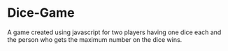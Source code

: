 # Dice-Game
A game created using javascript for two players having one dice each and the person who gets the maximum number on the dice wins. 

